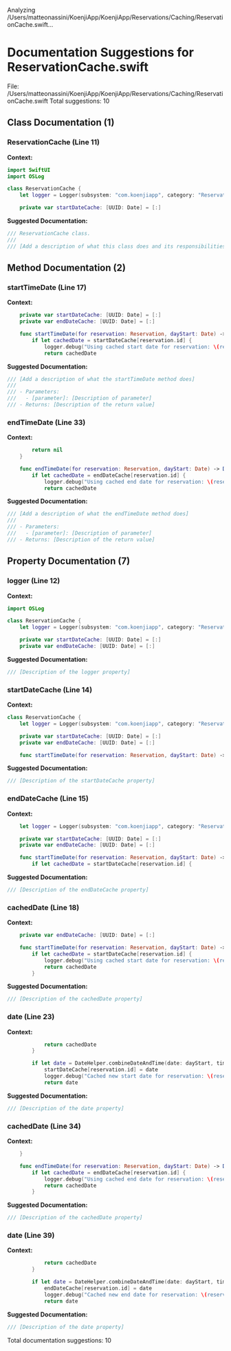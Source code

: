 Analyzing /Users/matteonassini/KoenjiApp/KoenjiApp/Reservations/Caching/ReservationCache.swift...
# Documentation Suggestions for ReservationCache.swift

File: /Users/matteonassini/KoenjiApp/KoenjiApp/Reservations/Caching/ReservationCache.swift
Total suggestions: 10

## Class Documentation (1)

### ReservationCache (Line 11)

**Context:**

```swift
import SwiftUI
import OSLog

class ReservationCache {
    let logger = Logger(subsystem: "com.koenjiapp", category: "ReservationCache")

    private var startDateCache: [UUID: Date] = [:]
```

**Suggested Documentation:**

```swift
/// ReservationCache class.
///
/// [Add a description of what this class does and its responsibilities]
```

## Method Documentation (2)

### startTimeDate (Line 17)

**Context:**

```swift
    private var startDateCache: [UUID: Date] = [:]
    private var endDateCache: [UUID: Date] = [:]

    func startTimeDate(for reservation: Reservation, dayStart: Date) -> Date? {
        if let cachedDate = startDateCache[reservation.id] {
            logger.debug("Using cached start date for reservation: \(reservation.id)")
            return cachedDate
```

**Suggested Documentation:**

```swift
/// [Add a description of what the startTimeDate method does]
///
/// - Parameters:
///   - [parameter]: [Description of parameter]
/// - Returns: [Description of the return value]
```

### endTimeDate (Line 33)

**Context:**

```swift
        return nil
    }

    func endTimeDate(for reservation: Reservation, dayStart: Date) -> Date? {
        if let cachedDate = endDateCache[reservation.id] {
            logger.debug("Using cached end date for reservation: \(reservation.id)")
            return cachedDate
```

**Suggested Documentation:**

```swift
/// [Add a description of what the endTimeDate method does]
///
/// - Parameters:
///   - [parameter]: [Description of parameter]
/// - Returns: [Description of the return value]
```

## Property Documentation (7)

### logger (Line 12)

**Context:**

```swift
import OSLog

class ReservationCache {
    let logger = Logger(subsystem: "com.koenjiapp", category: "ReservationCache")

    private var startDateCache: [UUID: Date] = [:]
    private var endDateCache: [UUID: Date] = [:]
```

**Suggested Documentation:**

```swift
/// [Description of the logger property]
```

### startDateCache (Line 14)

**Context:**

```swift
class ReservationCache {
    let logger = Logger(subsystem: "com.koenjiapp", category: "ReservationCache")

    private var startDateCache: [UUID: Date] = [:]
    private var endDateCache: [UUID: Date] = [:]

    func startTimeDate(for reservation: Reservation, dayStart: Date) -> Date? {
```

**Suggested Documentation:**

```swift
/// [Description of the startDateCache property]
```

### endDateCache (Line 15)

**Context:**

```swift
    let logger = Logger(subsystem: "com.koenjiapp", category: "ReservationCache")

    private var startDateCache: [UUID: Date] = [:]
    private var endDateCache: [UUID: Date] = [:]

    func startTimeDate(for reservation: Reservation, dayStart: Date) -> Date? {
        if let cachedDate = startDateCache[reservation.id] {
```

**Suggested Documentation:**

```swift
/// [Description of the endDateCache property]
```

### cachedDate (Line 18)

**Context:**

```swift
    private var endDateCache: [UUID: Date] = [:]

    func startTimeDate(for reservation: Reservation, dayStart: Date) -> Date? {
        if let cachedDate = startDateCache[reservation.id] {
            logger.debug("Using cached start date for reservation: \(reservation.id)")
            return cachedDate
        }
```

**Suggested Documentation:**

```swift
/// [Description of the cachedDate property]
```

### date (Line 23)

**Context:**

```swift
            return cachedDate
        }

        if let date = DateHelper.combineDateAndTime(date: dayStart, timeString: reservation.startTime) {
            startDateCache[reservation.id] = date
            logger.debug("Cached new start date for reservation: \(reservation.id)")
            return date
```

**Suggested Documentation:**

```swift
/// [Description of the date property]
```

### cachedDate (Line 34)

**Context:**

```swift
    }

    func endTimeDate(for reservation: Reservation, dayStart: Date) -> Date? {
        if let cachedDate = endDateCache[reservation.id] {
            logger.debug("Using cached end date for reservation: \(reservation.id)")
            return cachedDate
        }
```

**Suggested Documentation:**

```swift
/// [Description of the cachedDate property]
```

### date (Line 39)

**Context:**

```swift
            return cachedDate
        }

        if let date = DateHelper.combineDateAndTime(date: dayStart, timeString: reservation.endTime) {
            endDateCache[reservation.id] = date
            logger.debug("Cached new end date for reservation: \(reservation.id)")
            return date
```

**Suggested Documentation:**

```swift
/// [Description of the date property]
```


Total documentation suggestions: 10

